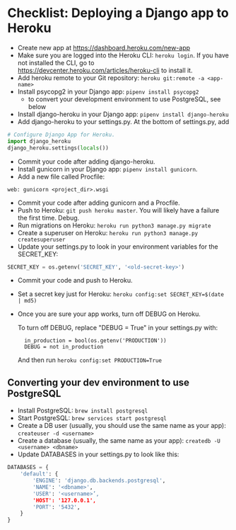# Checklist: Deploying a Django app to Heroku

* Create new app at https://dashboard.heroku.com/new-app
* Make sure you are logged into the Heroku CLI: `heroku login`. If you have not installed the CLI, go to https://devcenter.heroku.com/articles/heroku-cli to install it.
* Add heroku remote to your Git repository: `heroku git:remote -a <app-name>`
* Install psycopg2 in your Django app: `pipenv install psycopg2`
  * to convert your development environment to use PostgreSQL, see below
* Install django-heroku in your Django app: `pipenv install django-heroku`
* Add django-heroku to your settings.py. At the bottom of settings.py, add

```py
# Configure Django App for Heroku.
import django_heroku
django_heroku.settings(locals())
```

* Commit your code after adding django-heroku.
* Install gunicorn in your Django app: `pipenv install gunicorn`.
* Add a new file called Procfile:

```
web: gunicorn <project_dir>.wsgi
```

* Commit your code after adding gunicorn and a Procfile.
* Push to Heroku: `git push heroku master`. You will likely have a failure the first time. Debug.
* Run migrations on Heroku: `heroku run python3 manage.py migrate`
* Create a superuser on Heroku: `heroku run python3 manage.py createsuperuser`
* Update your settings.py to look in your environment variables for the SECRET_KEY:

```py
SECRET_KEY = os.getenv('SECRET_KEY', '<old-secret-key>')
```

* Commit your code and push to Heroku.
* Set a secret key just for Heroku: `heroku config:set SECRET_KEY=$(date | md5)`
* Once you are sure your app works, turn off DEBUG on Heroku.

    To turn off DEBUG, replace "DEBUG = True" in your settings.py with:

        in_production = bool(os.getenv('PRODUCTION'))
        DEBUG = not in_production
    
    And then run `heroku config:set PRODUCTION=True`

## Converting your dev environment to use PostgreSQL

* Install PostgreSQL: `brew install postgresql`
* Start PostgreSQL: `brew services start postgresql`
* Create a DB user (usually, you should use the same name as your app): `createuser -d <username>`
* Create a database (usually, the same name as your app): `createdb -U <username> <dbname>`
* Update DATABASES in your settings.py to look like this:

```py
DATABASES = {
    'default': {
        'ENGINE': 'django.db.backends.postgresql',
        'NAME': '<dbname>',
        'USER': '<username>’,
        'HOST': '127.0.0.1',
        'PORT': '5432',
    }
}
```


